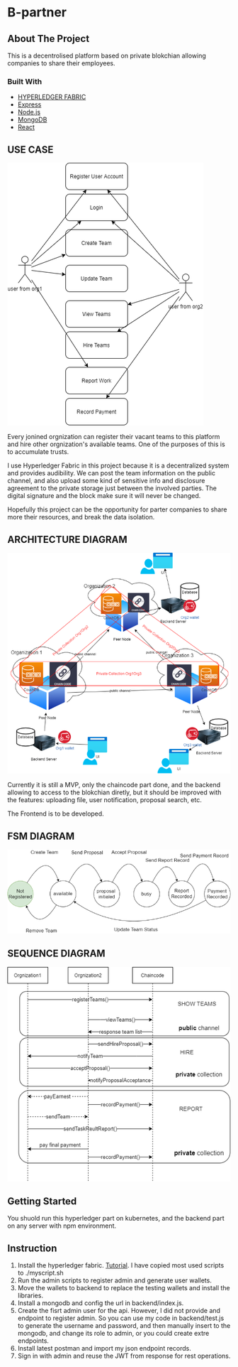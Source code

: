 # B-partner


## About The Project
This is a decentrolised platform based on private blokchian allowing companies to share their employees.

### Built With
* [HYPERLEDGER FABRIC](https://www.hyperledger.org/use/fabric)
* [Express](https://expressjs.com/)
* [Node.js](https://nodejs.org/en/)
* [MongoDB](https://www.mongodb.com/)
* [React](https://reactjs.org/)


## USE CASE
![usecase](./usecase.png)

Every jonined orgnization can register their vacant teams to this platform and hire other orgnization's available teams. One of the purposes of this is to accumulate trusts.

I use Hyperledger Fabric in this project because it is a decentralized system and provides audibility. We can post the team information on the public channel, and also upload some kind of sensitive info and disclosure agreement to the private storage just between the involved parties. The digital signature and the block make sure it will never be changed.

Hopefully this project can be the opportunity for parter companies to share more their resources, and break the data isolation.


## ARCHITECTURE DIAGRAM
![architecture](./architecturediagram.png)

Currently it is still a MVP, only the chaincode part done, and the backend allowing to access to the blokchian diretly, but it should be improved with the features: uploading file, user notification, proposal search, etc. 

The Frontend is to be developed.


## FSM DIAGRAM
![fsm](./FSM.png)


## SEQUENCE DIAGRAM
![sequence](./sequence.png)


## Getting Started
You shuold run this hyperledger part on kubernetes, and the backend part on any server with npm environment.


## Instruction
1. Install the hyperledger fabric. [Tutorial](https://hyperledger-fabric.readthedocs.io/en/release-2.2/getting_started.html). I have copied most used scripts to ./myscript.sh
2. Run the admin scripts to register admin and generate user wallets.
3. Move the wallets to backend to replace the testing wallets and install the libraries.
4. Install a mongodb and config the url in backend/index.js.
5. Create the fisrt admin user for the api. However, I did not provide and endpoint to register admin. So you can use my code in backend/test.js to generate the username and password, and then manually insert to the mongodb, and change its role to admin, or you could create extre endpoints. 
6. Install latest postman and import my json endpoint records.
7. Sign in with admin and reuse the JWT from response for rest operations.